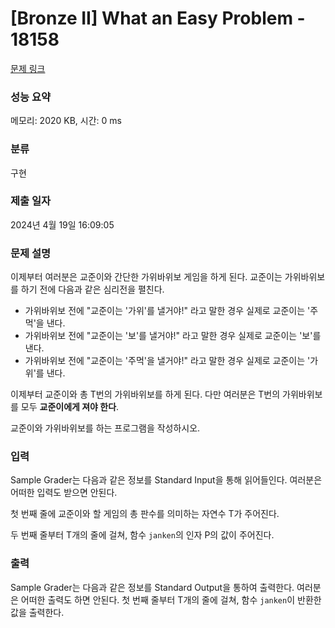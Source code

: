# [Bronze II] What an Easy Problem - 18158 

[문제 링크](https://www.acmicpc.net/problem/18158) 

### 성능 요약

메모리: 2020 KB, 시간: 0 ms

### 분류

구현

### 제출 일자

2024년 4월 19일 16:09:05

### 문제 설명

<p>이제부터 여러분은 교준이와 간단한 가위바위보 게임을 하게 된다. 교준이는 가위바위보를 하기 전에 다음과 같은 심리전을 펼친다.</p>

<ul>
	<li>가위바위보 전에 "교준이는 '가위'를 낼거야!" 라고 말한 경우 실제로 교준이는 '주먹'을 낸다.</li>
	<li>가위바위보 전에 "교준이는 '보'를 낼거야!" 라고 말한 경우 실제로 교준이는 '보'를 낸다.</li>
	<li>가위바위보 전에 "교준이는 '주먹'을 낼거야!" 라고 말한 경우 실제로 교준이는 '가위'를 낸다.</li>
</ul>

<p>이제부터 교준이와 총 T번의 가위바위보를 하게 된다. 다만 여러분은 T번의 가위바위보를 모두 <strong>교준이에게 져야 한다</strong>.</p>

<p>교준이와 가위바위보를 하는 프로그램을 작성하시오.</p>

### 입력 

 <p>Sample Grader는 다음과 같은 정보를 Standard Input을 통해 읽어들인다. 여러분은 어떠한 입력도 받으면 안된다.</p>

<p>첫 번째 줄에 교준이와 할 게임의 총 판수를 의미하는 자연수 T가 주어진다.</p>

<p>두 번째 줄부터 T개의 줄에 걸쳐, 함수 <code>janken</code>의 인자 P의 값이 주어진다.</p>

### 출력 

 <p>Sample Grader는 다음과 같은 정보를 Standard Output을 통하여 출력한다. 여러분은 어떠한 출력도 하면 안된다. 첫 번째 줄부터 T개의 줄에 걸쳐, 함수 <code>janken</code>이 반환한 값을 출력한다.</p>

